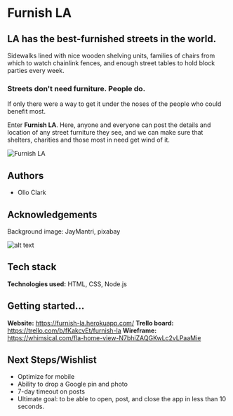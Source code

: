 
# Furnish LA

## LA has the best-furnished streets in the world.

Sidewalks lined with nice wooden shelving units, families of chairs from which to watch chainlink fences, and enough street tables to hold block parties every week.

### Streets don't need furniture. People do.

If only there were a way to get it under the noses of the people who could benefit most.

Enter **Furnish LA**. Here, anyone and everyone can post the details and location of any street furniture they see, and we can make sure that shelters, charities and those most in need get wind of it.

![Furnish LA](https://i.imgur.com/gallery/mXOxYUd.jpg)

## Authors

- Ollo Clark

## Acknowledgements

Background image: JayMantri, pixabay

![alt text](https://imgur.com/gallery/mXOxYUd)

## Tech stack

**Technologies used:** HTML, CSS, Node.js

## Getting started...

**Website:** https://furnish-la.herokuapp.com/
**Trello board:** https://trello.com/b/fKakcvEt/furnish-la
**Wireframe:** https://whimsical.com/fla-home-view-N7bhiZAQGKwLc2vLPaaMie

## Next Steps/Wishlist

- Optimize for mobile
- Ability to drop a Google pin and photo
- 7-day timeout on posts
- Ultimate goal: to be able to open, post, and close the app in less than 10 seconds.

